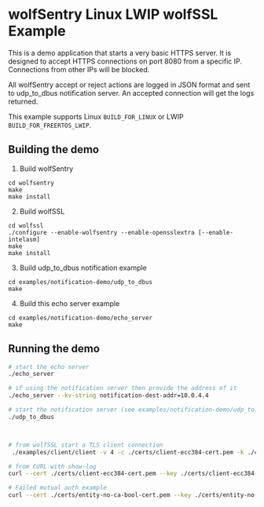 # wolfSentry Linux LWIP wolfSSL Example

This is a demo application that starts a very basic HTTPS server. It is designed to accept HTTPS connections on port 8080 from a specific IP. Connections from other IPs will be blocked.

All wolfSentry accept or reject actions are logged in JSON format and sent to udp_to_dbus notification server. An accepted connection will get the logs returned.

This example supports Linux `BUILD_FOR_LINUX` or LWIP `BUILD_FOR_FREERTOS_LWIP`.

## Building the demo

1) Build wolfSentry

```
cd wolfsentry
make
make install
```

2) Build wolfSSL

```
cd wolfssl
./configure --enable-wolfsentry --enable-opensslextra [--enable-intelasm]
make
make install
```

3) Build udp_to_dbus notification example

```
cd examples/notification-demo/udp_to_dbus
make
```

4) Build this echo server example

```
cd examples/notification-demo/echo_server
make
```

## Running the demo

```sh
# start the echo server
./echo_server

# if using the notification server then provide the address of it
./echo_server --kv-string notification-dest-addr=10.0.4.4

# start the notification server (see examples/notification-demo/udp_to_dbus)
./udp_to_dbus



# from wolfSSL start a TLS client connection
 ./examples/client/client -v 4 -c ./certs/client-ecc384-cert.pem -k ./certs/client-ecc384-key.pem -A ./certs/ca-ecc-cert.pem

# from CURL with show-log
curl --cert ./certs/client-ecc384-cert.pem --key ./certs/client-ecc384-key.pem --cacert ./certs/ca-ecc-cert.pem --resolve www.wolfssl.com:10443:127.0.0.1 https://www.wolfssl.com:10443/show-log

# Failed mutual auth example
curl --cert ./certs/entity-no-ca-bool-cert.pem --key ./certs/entity-no-ca-bool-key.pem --cacert ./certs/ca-ecc-cert.pem --resolve www.wolfssl.com:10443:127.0.0.1 https://www.wolfssl.com:10443/show-log
```
